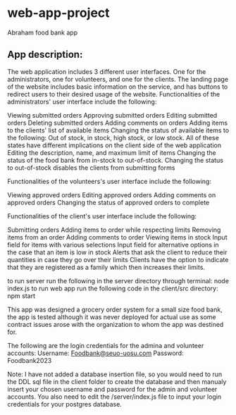 # web-app-project
Abraham food bank app

## App description:

The web application includes 3 different user interfaces. One for the administrators, one for volunteers, and one for the clients.
The landing page of the website includes basic information on the service, and has buttons to redirect users to their desired usage of the website.
Functionalities of the administrators' user interface include the following:

Viewing submitted orders
Approving submitted orders
Editing submitted orders
Deleting submitted orders
Adding comments on orders
Adding items to the clients' list of available items
Changing the status of available items to the following: Out of stock, in stock, high stock, or low stock. All of these states have different implications on the client side of the web application
Editing the description, name, and maximum limit of items
Changing the status of the food bank from in-stock to out-of-stock. Changing the status to out-of-stock disables the clients from submitting forms

Functionalities of the volunteers's user interface include the following:

Viewing approved orders
Editing approved orders
Adding comments on approved orders
Changing the status of approved orders to complete

Functionalities of the client's user interface include the following:

Submitting orders
Adding items to order while respecting limits
Removing items from an order
Adding comments to order
Viewing items in stock
Input field for items with various selections
Input field for alternative options in the case that an item is low in stock
Alerts that ask the client to reduce their quantities in case they go over their limits
Clients have the option to indicate that they are registered as a family which then increases their limits.


to run server run the following in the server directory through terminal: node index.js
to run web app run the following code in the client/src directory: npm start

This app was designed a grocery order system for a small size food bank, the app is tested although it was never deployed for actual use as some contract issues arose with the organization to whom the app was destined for.

The following are the login credentials for the admina and volunteer accounts:
Username: Foodbank@seuo-uosu.com
Password: Foodbank2023

Note: I have not added a database insertion file, so you would need to run the DDL sql file in the  client folder to create the database and then manualy insert your chosen username and password for the admin and volunteer accounts. You also need to edit the /server/index.js file to input your login credentials for your postgres database.
 
